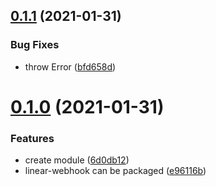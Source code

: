 ## [0.1.1](https://github.com/korosuke613/linear-webhook/compare/v0.1.0...v0.1.1) (2021-01-31)


### Bug Fixes

* throw Error ([bfd658d](https://github.com/korosuke613/linear-webhook/commit/bfd658de843aa00b1303861ce400893659cd87ab))



# [0.1.0](https://github.com/korosuke613/linear-webhook/compare/v0.0.1...v0.1.0) (2021-01-31)


### Features

* create module ([6d0db12](https://github.com/korosuke613/linear-webhook/commit/6d0db12561c8a68126d5cbdbe1fd300471150351))
* linear-webhook can be packaged ([e96116b](https://github.com/korosuke613/linear-webhook/commit/e96116b0500acd7b0e2e00d027393c409e663760))

